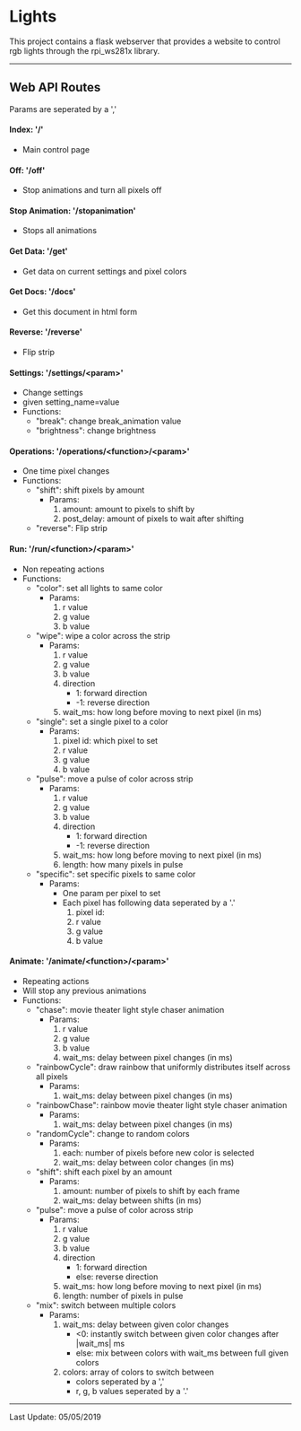 # Lights
This project contains a flask webserver that provides a website to control rgb lights through the rpi_ws281x library.
___

## Web API Routes
  
  Params are seperated by a ','
  
#### Index: '/'
* Main control page

#### Off: '/off'
* Stop animations and turn all pixels off

#### Stop Animation: '/stopanimation'
* Stops all animations

#### Get Data: '/get'
* Get data on current settings and pixel colors

#### Get Docs: '/docs'
* Get this document in html form

#### Reverse: '/reverse'
* Flip strip

#### Settings: '/settings/\<param>'
* Change settings
* given setting_name=value
* Functions:
    * "break": change break_animation value
    * "brightness": change brightness

#### Operations: '/operations/\<function>/\<param>'
* One time pixel changes
* Functions:
    * "shift": shift pixels by amount
        * Params:
            1. amount: amount to pixels to shift by
            2. post_delay: amount of pixels to wait after shifting
    * "reverse": Flip strip

#### Run: '/run/\<function>/\<param>'
* Non repeating actions
* Functions:
    * "color": set all lights to same color
        * Params:
            1. r value
            2. g value
            3. b value
    * "wipe": wipe a color across the strip
        * Params:
            1. r value
            2. g value
            3. b value
            4. direction
                * 1: forward direction
                * -1: reverse direction
            5. wait_ms: how long before moving to next pixel (in ms)
    * "single": set a single pixel to a color
        * Params:
            1. pixel id: which pixel to set
            2. r value
            3. g value
            4. b value
    * "pulse": move a pulse of color across strip
        * Params:
            1. r value
            2. g value
            3. b value
            4. direction
                * 1: forward direction
                * -1: reverse direction
            5. wait_ms: how long before moving to next pixel (in ms)
            6. length: how many pixels in pulse
    * "specific": set specific pixels to same color
        * Params:
            * One param per pixel to set
            * Each pixel has following data seperated by a '.'
                1. pixel id:
                2. r value
                3. g value
                4. b value


#### Animate: '/animate/\<function>/\<param>'
* Repeating actions
* Will stop any previous animations
* Functions:
    * "chase": movie theater light style chaser animation
        * Params:
            1. r value
            2. g value
            3. b value
            4. wait_ms: delay between pixel changes (in ms)
    * "rainbowCycle": draw rainbow that uniformly distributes itself across all pixels
        * Params:
            1. wait_ms: delay between pixel changes (in ms)
    * "rainbowChase": rainbow movie theater light style chaser animation
        * Params:
            1. wait_ms: delay between pixel changes (in ms)
    * "randomCycle": change to random colors
        * Params:
            1. each: number of pixels before new color is selected
            2. wait_ms: delay between color changes (in ms)
    * "shift": shift each pixel by an amount
        * Params:
            1. amount: number of pixels to shift by each frame
            2. wait_ms: delay between shifts (in ms)
    * "pulse": move a pulse of color across strip
        * Params:
            1. r value
            2. g value
            3. b value
            4. direction
                * 1: forward direction
                * else: reverse direction
            5. wait_ms: how long before moving to next pixel (in ms)
            6. length: number of pixels in pulse
    * "mix": switch between multiple colors
        * Params:
            1. wait_ms: delay between given color changes
                * <0: instantly switch between given color changes after |wait_ms| ms
                * else: mix between colors with wait_ms between full given colors
            2. colors: array of colors to switch between
                * colors seperated by a ','
                * r, g, b values seperated by a '.'

___
Last Update: 05/05/2019
